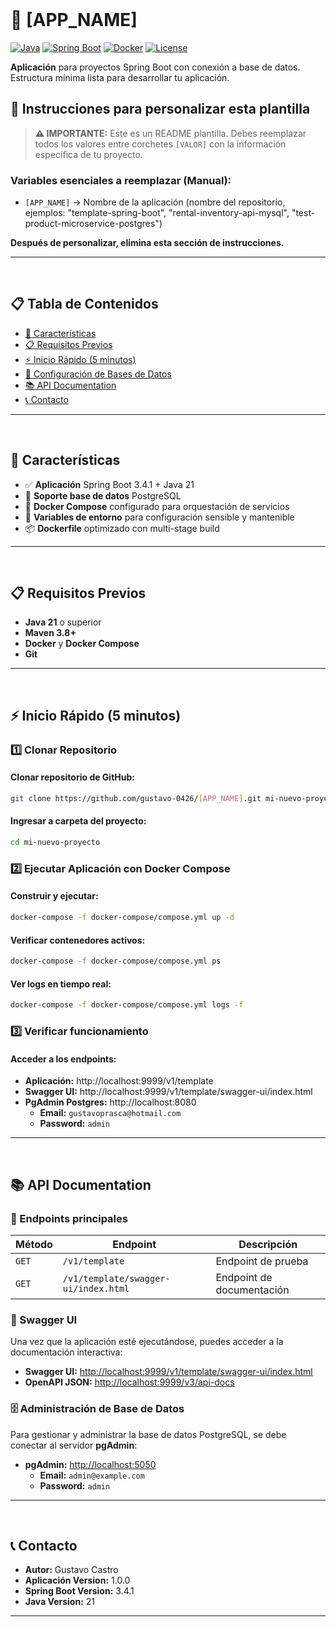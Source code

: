 <br>

# 🚀 [APP_NAME]

[![Java](https://img.shields.io/badge/Java-21-orange.svg)](https://openjdk.java.net/projects/jdk/21/)
[![Spring Boot](https://img.shields.io/badge/Spring%20Boot-3.4.1-brightgreen.svg)](https://spring.io/projects/spring-boot)
[![Docker](https://img.shields.io/badge/Docker-Ready-blue.svg)](https://www.docker.com/)
[![License](https://img.shields.io/badge/License-MIT-yellow.svg)](https://opensource.org/licenses/MIT)

**Aplicación** para proyectos Spring Boot con conexión a base de datos. Estructura mínima lista para desarrollar tu aplicación.

## 📝 Instrucciones para personalizar esta plantilla

> **⚠️ IMPORTANTE:** Este es un README plantilla. Debes reemplazar todos los valores entre corchetes `[VALOR]` con la información específica de tu proyecto.

### Variables esenciales a reemplazar (Manual):

- `[APP_NAME]` → Nombre de la aplicación (nombre del repositorio, ejemplos: "template-spring-boot", "rental-inventory-api-mysql", "test-product-microservice-postgres")

**Después de personalizar, elimina esta sección de instrucciones.**

---
<br>

## 📋 Tabla de Contenidos

- [🚀 Características](#características)
- [📋 Requisitos Previos](#requisitos-previos)
- [⚡ Inicio Rápido (5 minutos)](#inicio-rapido)
- [💾 Configuración de Bases de Datos](settings-README.md)
- [📚 API Documentation](#api-documentation)
- [📞 Contacto](#contacto)

---
<br>

## <a id="características"></a>🚀 Características

- ✅ **Aplicación** Spring Boot 3.4.1 + Java 21
- 💾 **Soporte base de datos** PostgreSQL
- 🐳 **Docker Compose** configurado para orquestación de servicios
- 🔧 **Variables de entorno** para configuración sensible y mantenible
- 📦 **Dockerfile** optimizado con multi-stage build

---
<br>

## <a id="requisitos-previos"></a>📋 Requisitos Previos

- **Java 21** o superior
- **Maven 3.8+**
- **Docker** y **Docker Compose**
- **Git**

---
<br>

## <a id="inicio-rapido"></a>⚡ Inicio Rápido (5 minutos)

### 1️⃣ Clonar Repositorio

#### Clonar repositorio de GitHub:
```bash
git clone https://github.com/gustavo-0426/[APP_NAME].git mi-nuevo-proyecto
```

#### Ingresar a carpeta del proyecto:
```bash
cd mi-nuevo-proyecto
```

### 2️⃣ Ejecutar Aplicación con Docker Compose

#### Construir y ejecutar:
```bash
docker-compose -f docker-compose/compose.yml up -d
```

#### Verificar contenedores activos:
```bash
docker-compose -f docker-compose/compose.yml ps
```

#### Ver logs en tiempo real:
```bash
docker-compose -f docker-compose/compose.yml logs -f
```

### 3️⃣ Verificar funcionamiento

#### Acceder a los endpoints:
- **Aplicación:** http://localhost:9999/v1/template
- **Swagger UI:** http://localhost:9999/v1/template/swagger-ui/index.html
- **PgAdmin Postgres:** http://localhost:8080
  - **Email:** `gustavoprasca@hotmail.com`
  - **Password:** `admin`

---
<br>

## <a id="api-documentation"></a>📚 API Documentation

### 🔗 Endpoints principales

| Método | Endpoint | Descripción |
|--------|----------|-------------|
| `GET` | `/v1/template` | Endpoint de prueba |
| `GET` | `/v1/template/swagger-ui/index.html` | Endpoint de documentación |

### 📖 Swagger UI

Una vez que la aplicación esté ejecutándose, puedes acceder a la documentación interactiva:

- **Swagger UI:** [http://localhost:9999/v1/template/swagger-ui/index.html](http://localhost:9999/v1/template/swagger-ui/index.html)
- **OpenAPI JSON:** [http://localhost:9999/v3/api-docs](http://localhost:9999/v3/api-docs)

### 🗄️ Administración de Base de Datos

Para gestionar y administrar la base de datos PostgreSQL, se debe conectar al servidor **pgAdmin**:

- **pgAdmin:** [http://localhost:5050](http://localhost:5050)
  - **Email:** `admin@example.com`
  - **Password:** `admin`

---
<br>

## <a id="contacto"></a>📞 Contacto

- **Autor:** Gustavo Castro
- **Aplicación Version:** 1.0.0
- **Spring Boot Version:** 3.4.1
- **Java Version:** 21

---
